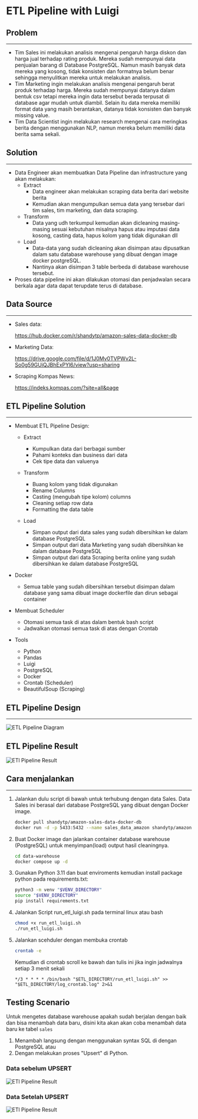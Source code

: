 # ETL Pipeline with Luigi

## Problem

---

- Tim Sales ini melakukan analisis mengenai pengaruh harga diskon dan harga jual terhadap rating produk. Mereka sudah mempunyai data penjualan barang di Database PostgreSQL. Namun masih banyak data mereka yang kosong, tidak konsisten dan formatnya belum benar sehingga menyulitkan mereka untuk melakukan analisis.
- Tim Marketing ingin melakukan analisis mengenai pengaruh berat produk terhadap harga. Mereka sudah mempunyai datanya dalam bentuk csv tetapi mereka ingin data tersebut berada terpusat di database agar mudah untuk diambil. Selain itu data mereka memiliki format data yang masih berantakan, datanya tidak konsisten dan banyak missing value.
- Tim Data Scientist ingin melakukan research mengenai cara meringkas berita dengan menggunakan NLP, namun mereka belum memiliki data berita sama sekali.

## Solution

---

- Data Engineer akan membuatkan Data Pipeline dan infrastructure yang akan melakukan:
  - Extract
    - Data engineer akan melakukan scraping data berita dari website berita
    - Kemudian akan mengumpulkan semua data yang tersebar dari tim sales, tim marketing, dan data scraping.
  - Transform
    - Data yang udh terkumpul kemudian akan dicleaning masing-masing sesuai kebutuhan misalnya hapus atau imputasi data kosong, casting data, hapus kolom yang tidak digunakan dll
  - Load
    - Data-data yang sudah dicleaning akan disimpan atau dipusatkan dalam satu database warehouse yang dibuat dengan image docker postgreSQL.
    - Nantinya akan disimpan 3 table berbeda di database warehouse tersebut.
- Proses data pipeline ini akan dilakukan otomasi dan penjadwalan secara berkala agar data dapat terupdate terus di database.

## Data Source

---

- Sales data:

  https://hub.docker.com/r/shandytp/amazon-sales-data-docker-db

- Marketing Data:

  https://drive.google.com/file/d/1J0Mv0TVPWv2L-So0g59GUiQJBhExPYl6/view?usp=sharing

- Scraping Kompas News:

  https://indeks.kompas.com/?site=all&page

## ETL Pipeline Solution

---

- Membuat ETL Pipeline Design:

  - Extract

    - Kumpulkan data dari berbagai sumber
    - Pahami konteks dan business dari data
    - Cek tipe data dan valuenya

  - Transform

    - Buang kolom yang tidak digunakan
    - Rename Columns
    - Casting (mengubah tipe kolom) columns
    - Cleaning setiap row data
    - Formatting the data table

  - Load

    - Simpan output dari data sales yang sudah dibersihkan ke dalam database PostgreSQL
    - Simpan output dari data Marketing yang sudah dibersihkan ke dalam database PostgreSQL
    - Simpan output dari data Scraping berita online yang sudah dibersihkan ke dalam database PostgreSQL

- Docker

  - Semua table yang sudah dibersihkan tersebut disimpan dalam database yang sama dibuat image dockerfile dan dirun sebagai container

- Membuat Scheduler

  - Otomasi semua task di atas dalam bentuk bash script
  - Jadwalkan otomasi semua task di atas dengan Crontab

- Tools
  - Python
  - Pandas
  - Luigi
  - PostgreSQL
  - Docker
  - Crontab (Scheduler)
  - BeautifulSoup (Scraping)

## ETL Pipeline Design

---

![ETL Pipeline Diagram](./asset/ETL-pipeline-Flow.png)

## ETL Pipeline Result

![ETl Pipeline Result](./asset/ETL-luigi.png)

## Cara menjalankan

---

1. Jalankan dulu script di bawah untuk terhubung dengan data Sales. Data Sales ini berasal dari database PostgreSQL yang dibuat dengan Docker image.

   ```bash
   docker pull shandytp/amazon-sales-data-docker-db
   docker run -d -p 5433:5432 --name sales_data_amazon shandytp/amazon-sales-data-docker-db:latest
   ```

2. Buat Docker image dan jalankan container database warehouse (PostgreSQL) untuk menyimpan(load) output hasil cleaningnya.

   ```bash
   cd data-warehouse
   docker compose up -d
   ```

3. Gunakan Python 3.11 dan buat enviroments kemudian install package python pada requirements.txt:

   ```bash
   python3 -m venv "$VENV_DIRECTORY"
   source "$VENV_DIRECTORY"
   pip install requirements.txt
   ```

4. Jalankan Script run_etl_luigi.sh pada terminal linux atau bash

   ```bash
   chmod +x run_etl_luigi.sh
   ./run_etl_luigi.sh
   ```

5. Jalankan scehduler dengan membuka crontab
   ```bash
   crontab -e
   ```
   Kemudian di crontab scroll ke bawah dan tulis ini jika ingin jadwalnya setiap 3 menit sekali
   ```
   */3 * * * * /bin/bash "$ETL_DIRECTORY/run_etl_luigi.sh" >> "$ETL_DIRECTORY/log_crontab.log" 2>&1
   ```

## Testing Scenario

Untuk mengetes database warehouse apakah sudah berjalan dengan baik dan bisa menambah data baru, disini kita akan akan coba menambah data baru ke tabel `sales`

1. Menambah langsung dengan menggunakan syntax SQL di dengan PostgreSQL atau
2. Dengan melakukan proses "Upsert" di Python.

### **Data sebelum UPSERT**

![ETl Pipeline Result](./asset/test-scenario-before.png)

### **Data Setelah UPSERT**

![ETl Pipeline Result](./asset/test-scenario-after.png)
